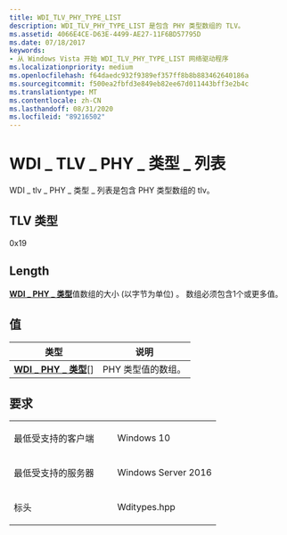 ```yaml
---
title: WDI_TLV_PHY_TYPE_LIST
description: WDI_TLV_PHY_TYPE_LIST 是包含 PHY 类型数组的 TLV。
ms.assetid: 4066E4CE-D63E-4499-AE27-11F6BD57795D
ms.date: 07/18/2017
keywords:
- 从 Windows Vista 开始 WDI_TLV_PHY_TYPE_LIST 网络驱动程序
ms.localizationpriority: medium
ms.openlocfilehash: f64daedc932f9389ef357ff8b8b883462640186a
ms.sourcegitcommit: f500ea2fbfd3e849eb82ee67d011443bff3e2b4c
ms.translationtype: MT
ms.contentlocale: zh-CN
ms.lasthandoff: 08/31/2020
ms.locfileid: "89216502"
---
```

# <a name="wdi_tlv_phy_type_list"></a>WDI \_ TLV \_ PHY \_ 类型 \_ 列表


WDI \_ tlv \_ PHY \_ 类型 \_ 列表是包含 PHY 类型数组的 tlv。

## <a name="tlv-type"></a>TLV 类型


0x19

## <a name="length"></a>Length


[**WDI \_ PHY \_ 类型**](/windows-hardware/drivers/ddi/wditypes/ne-wditypes-_wdi_phy_type)值数组的大小 (以字节为单位) 。 数组必须包含1个或更多值。

## <a name="values"></a>值


| 类型                                            | 说明                  |
|-------------------------------------------------|------------------------------|
| [**WDI \_ PHY \_ 类型**](/windows-hardware/drivers/ddi/wditypes/ne-wditypes-_wdi_phy_type)\[\] | PHY 类型值的数组。 |

 

<a name="requirements"></a>要求
------------

<table>
<colgroup>
<col width="50%" />
<col width="50%" />
</colgroup>
<tbody>
<tr class="odd">
<td><p>最低受支持的客户端</p></td>
<td><p>Windows 10</p></td>
</tr>
<tr class="even">
<td><p>最低受支持的服务器</p></td>
<td><p>Windows Server 2016</p></td>
</tr>
<tr class="odd">
<td><p>标头</p></td>
<td>Wditypes.hpp</td>
</tr>
</tbody>
</table>

 

